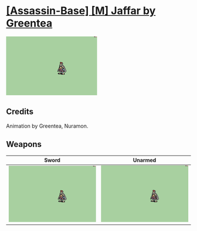 # [\[Assassin-Base\] \[M\] Jaffar by Greentea](./)

<img src="./1.%20Sword/Sword_000.png" alt="[Assassin-Base] [M] Jaffar by Greentea standing" />

## Credits

Animation by Greentea, Nuramon.

## Weapons


|Sword |Unarmed |
|  :---: | :---: |
| <img alt="Sword animation" src="./1.%20Sword/Sword.gif" /> | <img alt="Unarmed animation" src="./8.%20Unarmed/Unarmed.gif" /> |

